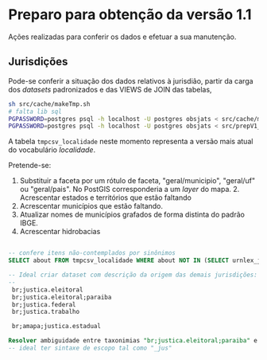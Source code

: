 # Preparo para obtenção da versão 1.1 

Ações realizadas para conferir os dados e efetuar a sua manutenção.

## Jurisdições

Pode-se conferir a situação dos dados relativos à jurisdião,
partir da carga dos *datasets* padronizados e das VIEWS de JOIN das tabelas,

```sh
sh src/cache/makeTmp.sh
# falta lib sql
PGPASSWORD=postgres psql -h localhost -U postgres obsjats < src/cache/makeTmp.sql
PGPASSWORD=postgres psql -h localhost -U postgres obsjats < src/prepV1_step1.sql
```

A tabela `tmpcsv_localidade` neste momento representa a versão mais atual do vocabulário *localidade*.

Pretende-se:

1. Substituir a faceta por um rótulo de faceta, "geral/municipio", "geral/uf" ou "geral/pais". No PostGIS corresponderia a um *layer* do mapa. 2. Acrescentar estados e territórios que estão faltando
3. Acrescentar municípios que estão faltando.
4. Atualizar nomes de municípios grafados de forma distinta do padrão IBGE.
5. Acrescentar hidrobacias

```sql

-- confere itens não-contemplados por sinônimos
SELECT about FROM tmpcsv_localidade WHERE about NOT IN (SELECT urnlex_jur FROM vw_geral_urnlex) order by 1;

-- Ideal criar dataset com descrição da origem das demais jurisdições:
--  
 br;justica.eleitoral
 br;justica.eleitoral;paraiba
 br;justica.federal
 br;justica.trabalho

 br;amapa;justica.estadual

Resolver ambiguidade entre taxonimias "br;justica.eleitoral;paraiba" e "br;paraiba;justica.estadual"
-- ideal ter sintaxe de escopo tal como "_jus"


